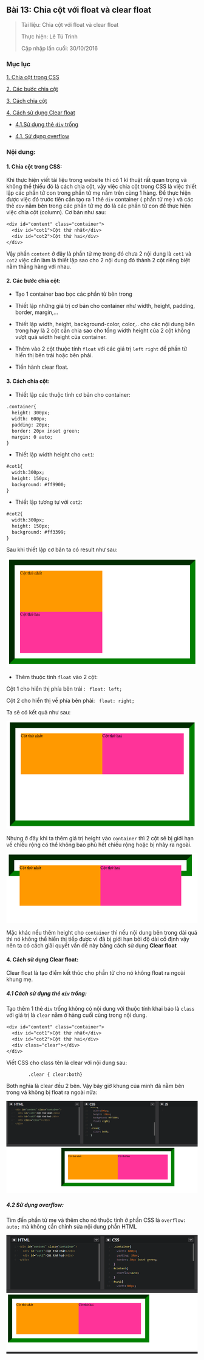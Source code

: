 ## Bài 13: Chia cột với float và clear float

> Tài liệu: Chia cột với float và clear float 
> 
> Thực hiện: Lê Tú Trinh
> 
> Cập nhập lần cuối: 30/10/2016

### Mục lục

[1. Chia cột trong CSS](#1)

[2. Các bước chia cột](#2)

[3. Cách chia cột](#3)

[4. Cách sử dụng Clear float](#4)

- [4.1.Sử dụng thẻ `div` trống](#4.1)

- [4.1. Sử dụng overflow](#4.2)

### Nội dung:

<a name="1"></a>
#### 1. Chia cột trong CSS:

Khi thực hiện viết tài liệu trong website thì có 1 kĩ thuật rất quan trọng và không thể thiếu đó là cách chia cột, vậy việc chia cột trong CSS là việc thiết lập các phần tử con trong phần tử mẹ nằm trên cùng 1 hàng. Để thực hiện được việc đó trước tiên cần tạo ra 1  thẻ `div` container ( phần tử mẹ ) và các thẻ `div` nằm bên trong các phần tử mẹ đó là các phần tử con để thực hiện việc chia cột (column). Cơ bản như sau:

```
<div id="content" class="container">
  <div id="cot1">Cột thứ nhất</div>
  <div id="cot2">Cột thứ hai</div>
</div>
```
Vậy phần `content` ở đây  là phần tử mẹ trong đó chưa 2 nội dung là `cot1` và `cot2` việc cần làm là thiết lập sao cho 2 nội dung đó thành 2 cột riêng biệt nằm thẳng hàng với nhau.

<a name="2"></a>
#### 2. Các bước chia cột:

- Tạo 1 container bao bọc các phần tử bên trong

- Thiết lập những giá trị cơ bản cho container như width, height, padding, border, margin,...

- Thiết lập width, height, background-color, color,.. cho các nội dung bên trong hay là 2 cột cần chia sao cho tổng width height của 2 cột không vượt quá width height của container.

- Thêm vào 2 cột thuộc tính `float` với các giá trị `left` `right` để phần tử hiển thị bên trái hoặc bên phải.

- Tiến hành clear float.
<a name="3"></a>
#### 3. Cách chia cột:
 - Thiết lập các thuộc tính cơ bản cho container:

```
.container{
  height: 300px;
  width: 600px;
  padding: 20px;
  border: 20px inset green;
  margin: 0 auto;
}
```
- Thiết lập width height cho `cot1`:

```
#cot1{
  width:300px;
  height: 150px;
  background: #ff9900;
}
```
- Thiết lập tương tự với `cot2`:

```
#cot2{
  width:300px;
  height: 150px;
  background: #ff3399;
}
```

Sau khi thiết lập cơ bản ta có result như sau:

![5](https://github.com/TrinhTu/web_developer/blob/master/Task05_CSS_Course_01/Bai_13/image/5.png)

- Thêm thuộc tính `float` vào 2 cột:

Cột 1 cho hiển thị phía bên trái :  ` float: left;`

Cột 2 cho hiển thị về phía bên phải:  ` float: right;`

Ta sẽ có kết quả như sau:

![6](https://github.com/TrinhTu/web_developer/blob/master/Task05_CSS_Course_01/Bai_13/image/6.png)

Nhưng ở đây khi ta thêm giá trị height vào `container` thì 2 cột sẽ bị giới hạn về chiều rộng có thể không bao phủ hết chiều rộng hoặc bị nhảy ra ngoài.

![7](https://github.com/TrinhTu/web_developer/blob/master/Task05_CSS_Course_01/Bai_13/image/7.png)

 Mặc khác nếu thêm height cho `container` thì nếu nội dung bên trong dài quá thì nó không thể hiển thị tiếp được vì đã bị giới hạn bởi độ dài cố định vậy nên ta có cách giải quyết vấn đề này bằng cách sử dụng **Clear float**

<a name="4"></a>
#### 4. Cách sử dụng Clear float:

Clear float là tạo điểm kết thúc cho phần tử cho nó không float ra ngoài khung mẹ.

<a name="4.1"></a>
##### 4.1 Cách sử dụng thẻ `div` trống:

Tạo thêm 1 thẻ `div` trống không có nội dung với thuộc tính khai báo là `class` với giá trị là `clear` nằm ở hàng cuối cùng trong nội dung.

```
<div id="content" class="container">
  <div id="cot1">Cột thứ nhất</div>
  <div id="cot2">Cột thứ hai</div>
  <div class="clear"></div>
</div>
```

 Viết CSS cho class tên là clear với nội dung sau:
```
		.clear { clear:both}
```

Both nghĩa là clear đều 2 bên. Vậy bây giờ khung của mình đã nằm bên trong và không bị float ra ngoài nữa:

![8](https://github.com/TrinhTu/web_developer/blob/master/Task05_CSS_Course_01/Bai_13/image/8.png)


<a name="4.2"></a>
##### 4.2 Sử dụng overflow:

Tìm đến phần tử mẹ và thêm cho nó thuộc tính ở phần CSS là `overflow: auto;` mà không cần chỉnh sửa nội dung phần HTML

![9](https://github.com/TrinhTu/web_developer/blob/master/Task05_CSS_Course_01/Bai_13/image/9.png)
